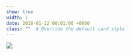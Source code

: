 ```yaml
---
show: true
width: 1
date: 2018-01-12 00:01:00 +0800
class: ""  # Override the default card style
---
```

<div>
<img src="{{ 'assets/images/badges/sdus.png' | relative_url }}" class="img-fluid rounded" >
</div>
